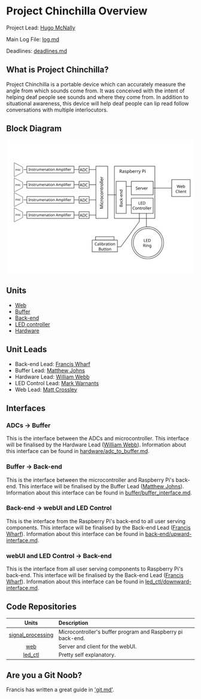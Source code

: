 # Project Chinchilla Overview

Project Lead: [Hugo McNally](http://github.com/hu90m)

Main Log File: [log.md](log.md)

Deadlines: [deadlines.md](deadlines.md)

## What is Project Chinchilla?

Project Chinchilla is a portable device which can accurately measure the angle
from which sounds come from. It was conceived with the intent of helping deaf
people see sounds and where they come from. In addition to situational
awareness, this device will help deaf people can lip read follow conversations
with multiple interlocutors.

## Block Diagram
![](block_diagram.svg)


## Units
* [Web](web/overview.md)
* [Buffer](buffer/overview.md)
* [Back-end](back-end/overview.md)
* [LED controller](led_ctl/overview.md)
* [Hardware](hardware/overview.md)

## Unit Leads
* Back-end Lead: [Francis Wharf](http://github.com/xeom)
* Buffer Lead: [Matthew Johns](http://github.com/mjohns4)
* Hardware Lead: [William Webb](http://github.com/bishopstoenail)
* LED Control Lead: [Mark Warnants](http://github.com/markwarnants)
* Web Lead: [Matt Crossley](http://github.com/mattcrossley99)

## Interfaces

### ADCs -> Buffer
This is the interface between the ADCs and microcontroller.
This interface will be finalised by the Hardware Lead
([William Webb](http://github.com/bishopstoenail)).
Information about this interface can be found in
[hardware/adc_to_buffer.md](hardware/adc_interface.md).

### Buffer -> Back-end
This is the interface between the microcontroller and Raspberry Pi's back-end.
This interface will be finalised by the Buffer Lead
([Matthew Johns](http://github.com/mjohns4)).
Information about this interface can be found in
[buffer/buffer_interface.md](buffer/buffer_interface.md).

### Back-end -> webUI and LED Control
This is the interface from the Raspberry Pi's back-end to all user serving
components.
This interface will be finalised by the Back-end Lead
([Francis Wharf](http://github.com/xeom)).
Information about this interface can be found in
[back-end/upward-interface.md](back-end/upward-interface.md).

### webUI and LED Control -> Back-end
This is the interface from all user serving
components to Raspberry Pi's back-end.
This interface will be finalised by the Back-end Lead
([Francis Wharf](http://github.com/xeom)).
Information about this interface can be found in
[led_ctl/downward-interface.md](led_ctl/downward-interface.md).

## Code Repositories
| Units                                                                  | Description                                                 |
|:----------------------------------------------------------------------:|:------------------------------------------------------------|
| [signal_processing](https://github.com/d4chinchilla/signal_processing) | Microcontroller's buffer program and Raspberry pi back-end. |
| [web](https://github.com/d4chinchilla/web)                             | Server and client for the webUI.                            |
| [led_ctl](https://github.com/d4chinchilla/led_ctl)                     | Pretty self explanatory.                                    |

## Are you a Git Noob?
Francis has written a great guide in ['git.md'](git.md).
